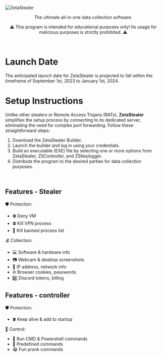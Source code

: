 ![ZetaStealer](https://i.ibb.co/cT6kXPj/zs-banner.png)

<p align="center">The ultimate all-in-one data collection software.</p>
<p align="center">⚠️ This program is intended for educational purposes only! Its usage for malicious purposes is strictly prohibited. ⚠️</p>

<br>

# Launch Date
The anticipated launch date for ZetaStealer is projected to fall within the timeframe of September 1st, 2023 to January 1st, 2024.
<br>

# Setup Instructions
Unlike other stealers or Remote Access Trojans (RATs), **ZetaStealer** simplifies the setup process by connecting to its dedicated server, eliminating the need for complex port forwarding. Follow these straightforward steps:

1. Download the ZetaStealer Builder.
2. Launch the builder and log in using your credentials.
3. Build an executable (EXE) file by selecting one or more options from ZetaStealer, ZSController, and ZSKeylogger.
4. Distribute the program to the desired parties for data collection purposes.
<br>

## Features - Stealer
🛡️ Protection:
- ⛔ Deny VM
- ⛔ Kill VPN process
- 🌊 Kill banned process list<br>

💰 Collection:
- 💻 Software & hardware info
- 📷 Webcam & desktop screenshots
- 📡 IP address, network info
- 🌐 Browser cookies, passwords
- #️⃣ Discord tokens, billing<br>

## Features - controller
🛡️ Protection:
- 🍀 Keep alive & add to startup<br>

📡 Control:
- 🏴 Run CMD & Powershell commands
- 🌊 Predefined commands
- 😂 Fun prank commands<br>
